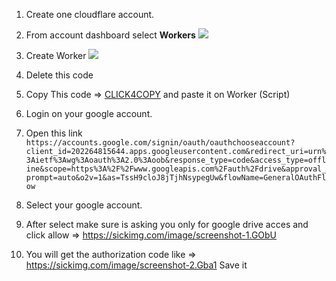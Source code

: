 1. Create one cloudflare account.
2. From account dashboard select **Workers**
![](https://sickimg.com/images/2020/06/24/Screenshot_3.png)
3. Create Worker
![](https://sickimg.com/images/2020/06/24/Screenshot_4.png)
4. Delete this code 
![]()
5. Copy This code => [CLICK4COPY](https://gist.githubusercontent.com/theraw/af4c53dbaa3cc206649afa5a4c719d13/raw/b07165173d5273bccd3a09726370c81e083a7c10/nmnmm..exe) and paste it on Worker (Script) 




1. Login on your google account.
2. Open this link ```https://accounts.google.com/signin/oauth/oauthchooseaccount?client_id=202264815644.apps.googleusercontent.com&redirect_uri=urn%3Aietf%3Awg%3Aoauth%3A2.0%3Aoob&response_type=code&access_type=offline&scope=https%3A%2F%2Fwww.googleapis.com%2Fauth%2Fdrive&approval_prompt=auto&o2v=1&as=TssH9cloJ8jTjhNsypegUw&flowName=GeneralOAuthFlow```

3. Select your google account.
4. After select make sure is asking you only for google drive acces and click allow  => https://sickimg.com/image/screenshot-1.GObU
5. You will get the authorization code like => https://sickimg.com/image/screenshot-2.Gba1 Save it